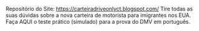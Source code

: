 Repositório do Site: https://carteiradriveonlyct.blogspot.com/ Tire todas as suas dúvidas sobre a nova carteira de motorista para imigrantes nos EUA. Faça AQUI o teste prático (simulado) para a prova do DMV em português.
